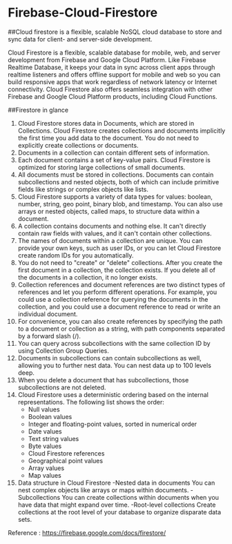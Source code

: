 # Firebase-Cloud-Firestore
##Cloud firestore is a flexible, scalable NoSQL cloud database to store and sync data for client- and server-side development.

Cloud Firestore is a flexible, scalable database for mobile, web, and server development from Firebase and Google Cloud Platform. Like Firebase Realtime Database, it keeps your data in sync across client apps through realtime listeners and offers offline support for mobile and web so you can build responsive apps that work regardless of network latency or Internet connectivity. Cloud Firestore also offers seamless integration with other Firebase and Google Cloud Platform products, including Cloud Functions.

##Firestore in glance
1. Cloud Firestore stores data in Documents, which are stored in Collections. Cloud Firestore creates collections and documents              implicitly the first time you add data to the document. You do not need to explicitly create collections or documents. 
2. Documents in a collection can contain different sets of information.
3. Each document contains a set of key-value pairs. Cloud Firestore is optimized for storing large collections of small documents.
4. All documents must be stored in collections. Documents can contain subcollections and nested objects, both of which can include primitive fields like strings or complex objects like lists.
5. Cloud Firestore supports a variety of data types for values: boolean, number, string, geo point, binary blob, and timestamp. You can also use arrays or nested objects, called maps, to structure data within a document.
6. A collection contains documents and nothing else. It can't directly contain raw fields with values, and it can't contain other collections.
7. The names of documents within a collection are unique. You can provide your own keys, such as user IDs, or you can let Cloud Firestore create random IDs for you automatically.
8. You do not need to "create" or "delete" collections. After you create the first document in a collection, the collection exists. If you delete all of the documents in a collection, it no longer exists.
9. Collection references and document references are two distinct types of references and let you perform different operations. For example, you could use a collection reference for querying the documents in the collection, and you could use a document reference to read or write an individual document.
10. For convenience, you can also create references by specifying the path to a document or collection as a string, with path components separated by a forward slash (/). 
11. You can query across subcollections with the same collection ID by using Collection Group Queries.
12. Documents in subcollections can contain subcollections as well, allowing you to further nest data. You can nest data up to 100 levels deep.
13. When you delete a document that has subcollections, those subcollections are not deleted.
14. Cloud Firestore uses a deterministic ordering based on the internal representations. The following list shows the order:
    - Null values
    - Boolean values
    - Integer and floating-point values, sorted in numerical order
    - Date values
    - Text string values
    - Byte values
    - Cloud Firestore references
    - Geographical point values
    - Array values
    - Map values
15. Data structure in Cloud Firestore
    -Nested data in documents
    You can nest complex objects like arrays or maps within documents.
    -Subcollections
    You can create collections within documents when you have data that might expand over time.
    -Root-level collections
    Create collections at the root level of your database to organize disparate data sets.
    
    
    
Reference : 
https://firebase.google.com/docs/firestore/
